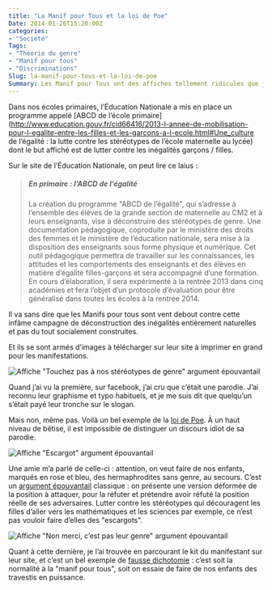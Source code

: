 ```yaml
---
title: "La Manif pour Tous et la loi de Poe"
Date: 2014-01-26T15:20:00Z
categories: 
- "Société"
Tags: 
- "Théorie du genre"
- "Manif pour tous"
- "Discriminations"
Slug: la-manif-pour-tous-et-la-loi-de-poe
Summary: Les Manif pour Tous ont des affiches tellement ridicules que j’ai cru initialement que c’était une parodie.
---
```



Dans nos écoles primaires, l’Éducation Nationale a mis en place un programme appelé [ABCD de l’école primaire](http://www.education.gouv.fr/cid66416/2013-l-annee-de-mobilisation-pour-l-egalite-entre-les-filles-et-les-garcons-a-l-ecole.html#Une_culture de l’égalité : la lutte contre les stéréotypes de l’école maternelle au lycée) dont le but affiché est de lutter contre les inégalités garçons / filles.

Sur le site de l’Éducation Nationale, on peut lire ce laius :

> ##### En primaire : l’ABCD de l’égalité
>La création du programme "ABCD de l’égalité", qui s’adresse à l’ensemble des élèves de la grande section de maternelle au CM2 et à leurs enseignants, vise à déconstruire des stéréotypes de genre. Une documentation pédagogique, coproduite par le ministère des droits des femmes et le ministère de l’éducation nationale, sera mise à la disposition des enseignants sous forme physique et numérique. Cet outil pédagogique permettra de travailler sur les connaissances, les attitudes et les comportements des enseignants et des élèves en matière d’égalité filles-garçons et sera accompagné d’une formation. En cours d’élaboration, il sera expérimenté à la rentrée 2013 dans cinq académies et fera l’objet d’un protocole d’évaluation pour être généralisé dans toutes les écoles à la rentrée 2014.

Il va sans dire que les Manifs pour tous sont vent debout contre cette infâme campagne de déconstruction des inégalités entièrement naturelles et pas du tout socialement construites.

Et ils se sont armés d’images à télécharger sur leur site à imprimer en grand pour les manifestations.


![Affiche "Touchez pas à nos stéréotypes de genre" argument épouvantail](/img/StereotypeDuGenre-21.png)

Quand j’ai vu la première, sur facebook, j’ai cru que c’était une parodie. J’ai reconnu leur graphisme et typo habituels, et je me suis dit que quelqu’un s’était payé leur tronche sur le slogan.

Mais non, même pas. Voilà un bel exemple de la [loi de Poe](http://fr.wikipedia.org/wiki/Loi_de_Poe). À un haut niveau de bêtise, il est impossible de distinguer un discours idiot de sa parodie.

![Affiche "Escargot" argument épouvantail](/img/TherorieDuGenre-STOP-06.png)

Une amie m’a parlé de celle-ci : attention, on veut faire de nos enfants, marqués en rose et bleu, des hermaphrodites sans genre, au secours. C’est un [argument épouvantail](http://fr.wikipedia.org/wiki/%C3%89pouvantail_(rh%C3%A9torique)) classique : on présente une version déformée de la position à attaquer, pour la réfuter et prétendre avoir réfuté la position réelle de ses adversaires. Lutter contre les stéréotypes qui découragent les filles d’aller vers les mathématiques et les sciences par exemple, ce n’est pas vouloir faire d’elles des "escargots".

![Affiche "Non merci, c’est pas leur genre" argument épouvantail](/img/affichesSourceCS6-09.png)

Quant à cette dernière, je l’ai trouvée en parcourant le kit du manifestant sur leur site, et c’est un bel exemple de [fausse dichotomie](http://fr.wikipedia.org/wiki/Fausse_dichotomie) : c’est soit la normalité à la "manif pour tous", soit on essaie de faire de nos enfants des travestis en puissance.
